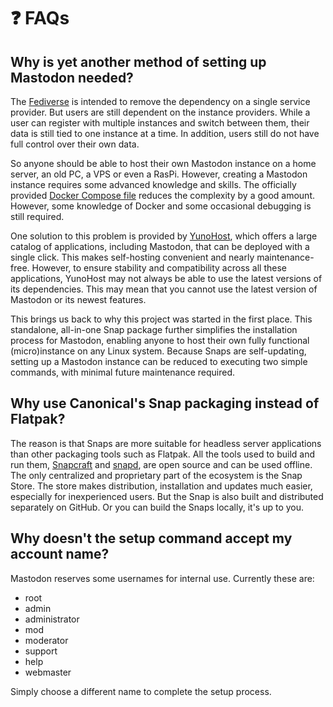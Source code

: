 # ❓ FAQs


## Why is yet another method of setting up Mastodon needed?

The [Fediverse](https://en.wikipedia.org/wiki/Fediverse) is intended to remove the dependency on a single service provider. But users are still dependent on the instance providers. While a user can register with multiple instances and switch between them, their data is still tied to one instance at a time. In addition, users still do not have full control over their own data.

So anyone should be able to host their own Mastodon instance on a home server, an old PC, a VPS or even a RasPi. However, creating a Mastodon instance requires some advanced knowledge and skills. The officially provided [Docker Compose file](https://github.com/mastodon/mastodon/blob/main/docker-compose.yml) reduces the complexity by a good amount. However, some knowledge of Docker and some occasional debugging is still required.

One solution to this problem is provided by [YunoHost](https://yunohost.org), which offers a large catalog of applications, including Mastodon, that can be deployed with a single click. This makes self-hosting convenient and nearly maintenance-free. However, to ensure stability and compatibility across all these applications, YunoHost may not always be able to use the latest versions of its dependencies. This may mean that you cannot use the latest version of Mastodon or its newest features.

This brings us back to why this project was started in the first place. This standalone, all-in-one Snap package further simplifies the installation process for Mastodon, enabling anyone to host their own fully functional (micro)instance on any Linux system. Because Snaps are self-updating, setting up a Mastodon instance can be reduced to executing two simple commands, with minimal future maintenance required.


## Why use Canonical's Snap packaging instead of Flatpak?

The reason is that Snaps are more suitable for headless server applications than other packaging tools such as Flatpak. All the tools used to build and run them, [Snapcraft](https://github.com/canonical/snapcraft) and [snapd](https://github.com/canonical/snapd), are open source and can be used offline. The only centralized and proprietary part of the ecosystem is the Snap Store. The store makes distribution, installation and updates much easier, especially for inexperienced users. But the Snap is also built and distributed separately on GitHub. Or you can build the Snaps locally, it's up to you.


## Why doesn't the setup command accept my account name?

Mastodon reserves some usernames for internal use. Currently these are:

* root
* admin
* administrator
* mod
* moderator
* support
* help
* webmaster

Simply choose a different name to complete the setup process.
